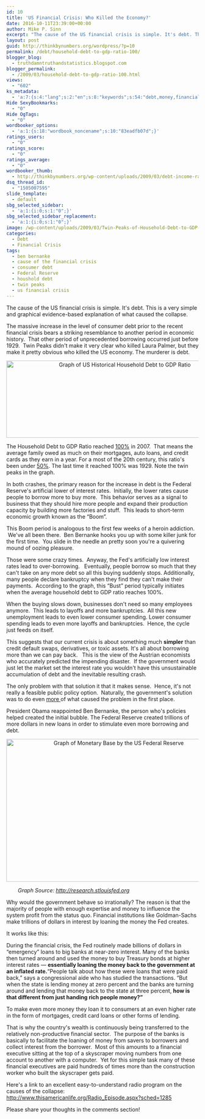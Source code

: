 ```yaml
---
id: 10
title: 'US Financial Crisis: Who Killed the Economy?'
date: 2016-10-11T23:39:00+00:00
author: Mike P. Sinn
excerpt: "The cause of the US financial crisis is simple. It's debt. This is a very simple and graphical evidence-based explanation of what caused the collapse."
layout: post
guid: http://thinkbynumbers.org/wordpress/?p=10
permalink: /debt/household-debt-to-gdp-ratio-100/
blogger_blog:
  - truthdamntruthandstatistics.blogspot.com
blogger_permalink:
  - /2009/03/household-debt-to-gdp-ratio-100.html
views:
  - "602"
ks_metadata:
  - 'a:7:{s:4:"lang";s:2:"en";s:8:"keywords";s:54:"debt,money,financial,people,loans,make,banks,borrowing";s:19:"keywords_autoupdate";s:1:"1";s:11:"description";s:157:"debt. This is a very simple and graphical evidence-based explanation of what caused the collapse. The massive increase in the level of consumer debt prior to";s:22:"description_autoupdate";s:1:"1";s:5:"title";s:0:"";s:6:"robots";s:12:"index,follow";}'
Hide SexyBookmarks:
  - "0"
Hide OgTags:
  - "0"
wordbooker_options:
  - 'a:1:{s:18:"wordbook_noncename";s:10:"83eadfb07d";}'
ratings_users:
  - "0"
ratings_score:
  - "0"
ratings_average:
  - "0"
wordbooker_thumb:
  - http://thinkbynumbers.org/wp-content/uploads/2009/03/debt-income-ratio-90x90.jpg
dsq_thread_id:
  - "1505007595"
slide_template:
  - default
sbg_selected_sidebar:
  - 'a:1:{i:0;s:1:"0";}'
sbg_selected_sidebar_replacement:
  - 'a:1:{i:0;s:1:"0";}'
image: /wp-content/uploads/2009/03/Twin-Peaks-of-Household-Debt-to-GDP-Ratio-672x224.jpg
categories:
  - Debt
  - Financial Crisis
tags:
  - ben bernanke
  - cause of the financial crisis
  - consumer debt
  - Federal Reserve
  - houshold debt
  - twin peaks
  - us financial crisis
---
```

The cause of the US financial crisis is simple. It's debt. This is a very simple and graphical evidence-based explanation of what caused the collapse.

The massive increase in the level of consumer debt prior to the recent financial crisis bears a striking resemblance to another period in economic history.  That other period of unprecedented borrowing occurred just before 1929.  Twin Peaks didn't make it very clear who killed Laura Palmer, but they make it pretty obvious who killed the US economy. The murderer is debt.

<p dir="ltr" style="text-align: center;">
  <a href="http://thinkbynumbers.org/wp-content/uploads/2009/03/Twin-Peaks-of-Household-Debt-to-GDP-Ratio.jpg"><img data-attachment-id="762" data-permalink="https://thinkbynumbers.org/debt/household-debt-to-gdp-ratio-100/attachment/twin-peaks-of-household-debt-to-gdp-ratio/" data-orig-file="https://thinkbynumbers.org/wp-content/uploads/2009/03/Twin-Peaks-of-Household-Debt-to-GDP-Ratio.jpg" data-orig-size="960,320" data-comments-opened="1" data-image-meta="{&quot;aperture&quot;:&quot;0&quot;,&quot;credit&quot;:&quot;&quot;,&quot;camera&quot;:&quot;&quot;,&quot;caption&quot;:&quot;&quot;,&quot;created_timestamp&quot;:&quot;0&quot;,&quot;copyright&quot;:&quot;&quot;,&quot;focal_length&quot;:&quot;0&quot;,&quot;iso&quot;:&quot;0&quot;,&quot;shutter_speed&quot;:&quot;0&quot;,&quot;title&quot;:&quot;&quot;,&quot;orientation&quot;:&quot;0&quot;}" data-image-title="Historical-Household-Debt-to-GDP-Ratio" data-image-description="" data-medium-file="https://thinkbynumbers.org/wp-content/uploads/2009/03/Twin-Peaks-of-Household-Debt-to-GDP-Ratio-300x100.jpg" data-large-file="https://thinkbynumbers.org/wp-content/uploads/2009/03/Twin-Peaks-of-Household-Debt-to-GDP-Ratio.jpg" class="aligncenter size-full wp-image-762" title="Twin Peaks of Debt: Historical Household Debt to GDP Ratio" src="http://thinkbynumbers.org/wp-content/uploads/2009/03/Twin-Peaks-of-Household-Debt-to-GDP-Ratio.jpg" alt="Graph of US Historical Household Debt to GDP Ratio" width="605" height="202" srcset="https://thinkbynumbers.org/wp-content/uploads/2009/03/Twin-Peaks-of-Household-Debt-to-GDP-Ratio.jpg 960w, https://thinkbynumbers.org/wp-content/uploads/2009/03/Twin-Peaks-of-Household-Debt-to-GDP-Ratio-300x100.jpg 300w, https://thinkbynumbers.org/wp-content/uploads/2009/03/Twin-Peaks-of-Household-Debt-to-GDP-Ratio-768x256.jpg 768w, https://thinkbynumbers.org/wp-content/uploads/2009/03/Twin-Peaks-of-Household-Debt-to-GDP-Ratio-672x224.jpg 672w, https://thinkbynumbers.org/wp-content/uploads/2009/03/Twin-Peaks-of-Household-Debt-to-GDP-Ratio-480x160.jpg 480w" sizes="(max-width: 605px) 100vw, 605px" /></a>
</p>

<p dir="ltr">
  The Household Debt to GDP Ratio reached <a href="http://www.npr.org/sections/money/2009/02/household_debt_vs_gdp.html">100%</a> in 2007.  That means the average family owed as much on their mortgages, auto loans, and credit cards as they earn in a year. For a most of the 20th century, this ratio's been under <a href="https://en.wikipedia.org/wiki/United_States_public_debt">50%</a>. The last time it reached 100% was 1929. Note the twin peaks in the graph.
</p>

<p dir="ltr">
  In both crashes, the primary reason for the increase in debt is the Federal Reserve's artificial lower of interest rates.  Initially, the lower rates cause people to borrow more to buy more.  This behavior serves as a signal to business that they should hire more people and expand their production capacity by building more factories and stuff.  This leads to short-term economic growth known as the &#8220;Boom&#8221;.
</p>

<p dir="ltr">
  This Boom period is analogous to the first few weeks of a heroin addiction.  We've all been there.  Ben Bernanke hooks you up with some killer junk for the first time.  You slide in the needle an pretty soon you're a quivering mound of oozing pleasure.
</p>

<p dir="ltr">
  Those were some crazy times.  Anyway, the Fed's artificially low interest rates lead to over-borrowing.   Eventually, people borrow so much that they can't take on any more debt so all this buying suddenly stops. Additionally, many people declare bankruptcy when they find they can't make their payments.  According to the graph, this &#8220;Bust&#8221; period typically initiates when the average household debt to GDP ratio reaches 100%.
</p>

<p dir="ltr">
  When the buying slows down, businesses don't need so many employees anymore.  This leads to layoffs and more bankruptcies.  All this new unemployment leads to even lower consumer spending. Lower consumer spending leads to even more layoffs and bankruptcies.  Hence, the cycle just feeds on itself.
</p>

<p dir="ltr">
  This suggests that our current crisis is about something much <strong>simpler</strong> than credit default swaps, derivatives, or toxic assets. It's all about borrowing more than we can pay back.   This is the view of the Austrian economists who accurately predicted the impending disaster.  If the government would just let the market set the interest rate you wouldn't have this unsustainable accumulation of debt and the inevitable resulting crash.
</p>

<p dir="ltr">
  The only problem with that solution it that it makes sense.  Hence, it's not really a feasible public policy option.  Naturally, the government's solution was to do even <a href="https://en.wikipedia.org/wiki/Quantitative_easing" target="_blank">more </a>of what caused the problem in the first place.
</p>

<p dir="ltr">
  President Obama reappointed Ben Bernanke, the person who's policies helped created the initial bubble. The Federal Reserve created trillions of more dollars in new loans in order to stimulate even more borrowing and debt.
</p>

<p dir="ltr" style="text-align: center;">
  <a href="http://thinkbynumbers.org/wp-content/uploads/2009/03/monetary-base-graph-federal-reserve-money-supply.jpg"><img data-attachment-id="789" data-permalink="https://thinkbynumbers.org/debt/household-debt-to-gdp-ratio-100/attachment/monetary-base-graph-federal-reserve-money-supply/" data-orig-file="https://thinkbynumbers.org/wp-content/uploads/2009/03/monetary-base-graph-federal-reserve-money-supply.jpg" data-orig-size="573,374" data-comments-opened="1" data-image-meta="{&quot;aperture&quot;:&quot;0&quot;,&quot;credit&quot;:&quot;&quot;,&quot;camera&quot;:&quot;&quot;,&quot;caption&quot;:&quot;&quot;,&quot;created_timestamp&quot;:&quot;0&quot;,&quot;copyright&quot;:&quot;&quot;,&quot;focal_length&quot;:&quot;0&quot;,&quot;iso&quot;:&quot;0&quot;,&quot;shutter_speed&quot;:&quot;0&quot;,&quot;title&quot;:&quot;&quot;,&quot;orientation&quot;:&quot;0&quot;}" data-image-title="Graph of Monetary Base by the Federal Reserve" data-image-description="" data-medium-file="https://thinkbynumbers.org/wp-content/uploads/2009/03/monetary-base-graph-federal-reserve-money-supply-300x196.jpg" data-large-file="https://thinkbynumbers.org/wp-content/uploads/2009/03/monetary-base-graph-federal-reserve-money-supply.jpg" class="aligncenter size-full wp-image-789" title="Graph of Monetary Base by the Federal Reserve" src="http://thinkbynumbers.org/wp-content/uploads/2009/03/monetary-base-graph-federal-reserve-money-supply.jpg" alt="Graph of Monetary Base by the US Federal Reserve" width="573" height="374" srcset="https://thinkbynumbers.org/wp-content/uploads/2009/03/monetary-base-graph-federal-reserve-money-supply.jpg 573w, https://thinkbynumbers.org/wp-content/uploads/2009/03/monetary-base-graph-federal-reserve-money-supply-300x196.jpg 300w" sizes="(max-width: 573px) 100vw, 573px" /></a>
</p>

<p dir="ltr" style="text-align: left; padding-left: 30px;">
  <em>Graph Source: <a href="https://research.stlouisfed.org/" target="_blank">http://research.stlouisfed.org</a></em>
</p>

<p dir="ltr">
  Why would the government behave so irrationally? The reason is that the majority of people with enough expertise and money to influence the system profit from the status quo. Financial institutions like Goldman-Sachs make trillions of dollars in interest by loaning the money the Fed creates.
</p>

<p dir="ltr">
  It works like this:
</p>

<p dir="ltr">
  During the financial crisis, the Fed routinely made billions of dollars in &#8220;emergency&#8221; loans to big banks at near-zero interest. Many of the banks then turned around and used the money to buy Treasury bonds at higher interest rates — <strong>essentially loaning the money back to the government at an inflated rate.</strong>&#8220;People talk about how these were loans that were paid back,&#8221; says a congressional aide who has studied the transactions. &#8220;But when the state is lending money at zero percent and the banks are turning around and lending that money back to the state at three percent, <strong>how is that different from just handing rich people money?&#8221;</strong>
</p>

<p dir="ltr">
  To make even more money they loan it to consumers at an even higher rate in the form of mortgages, credit card loans or other forms of lending.
</p>

<p dir="ltr">
  That is why the country's wealth is continuously being transferred to the relatively non-productive financial sector.  The purpose of the banks is basically to facilitate the loaning of money from savers to borrowers and collect interest from the borrower.  Most of this amounts to a financial executive sitting at the top of a skyscraper moving numbers from one account to another with a computer.  Yet for this simple task many of these financial executives are paid hundreds of times more than the construction worker who built the skyscraper gets paid.
</p>

<p dir="ltr">
  Here's a link to an excellent easy-to-understand radio program on the causes of the collapse:<br /> <a href="http://www.thisamericanlife.org/radio-archives">http://www.thisamericanlife.org/Radio_Episode.aspx?sched=1285</a>
</p>

<p dir="ltr">
  Please share your thoughts in the comments section!
</p>